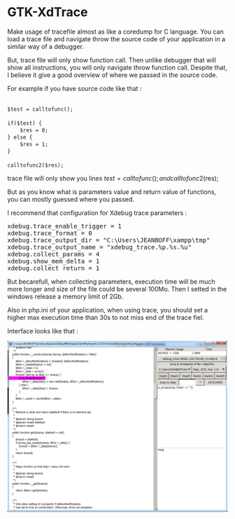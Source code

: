 GTK-XdTrace
===========

Make usage of tracefile almost as like a coredump for C language. You can load a trace file and navigate throw the source code of your application in a similar way of a debugger.

But, trace file will only show function call. Then unlike debugger that will show all instructions, you will only navigate throw function call.
Despite that, I believe it give a good overview of where we passed in the source code.

For example if you have source code like that :

<pre><code>
$test = calltofunc();

if($test) {
    $res = 0;
} else {
    $res = 1;
}

calltofunc2($res);
</code></pre>

trace file will only show you lines $test = calltofunc(); and calltofunc2($res);

But as you know what is parameters value and return value of functions, you can mostly guessed where you passed.

I recommend that configuration for Xdebug trace parameters :

<pre>
xdebug.trace_enable_trigger = 1
xdebug.trace_format = 0
xdebug.trace_output_dir = "C:\Users\JEANBOFF\xampp\tmp"
xdebug.trace_output_name = "xdebug_trace.%p.%s.%u"
xdebug.collect_params = 4
xdebug.show_mem_delta = 1
xdebug.collect_return = 1
</pre>

But becarefull, when collecting parameters, execution time will be much more longer and size of the file could be several 100Mo.
Then I setted in the windows release a memory limit of 2Gb.

Also in php.ini of your application, when using trace, you should set a higher max execution time than 30s to not miss end of the trace fiel.

Interface looks like that :

![Alt text](screenshoot.png)

